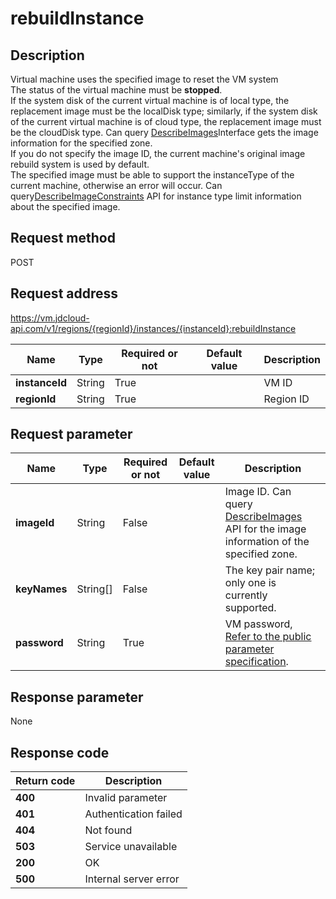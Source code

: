 # rebuildInstance


## Description
Virtual machine uses the specified image to reset the VM system<br>
The status of the virtual machine must be <b>stopped</b>. <br>
If the system disk of the current virtual machine is of local type, the replacement image must be the localDisk type; similarly, if the system disk of the current virtual machine is of cloud type, the replacement image must be the cloudDisk type. Can query <a href="http://docs.jdcloud.com/virtual-machines/api/describeimages">DescribeImages</a>Interface gets the image information for the specified zone. <br>
If you do not specify the image ID, the current machine's original image rebuild system is used by default. <br>
The specified image must be able to support the instanceType of the current machine, otherwise an error will occur. Can query<a href="http://docs.jdcloud.com/virtual-machines/api/describeimageconstraints">DescribeImageConstraints</a> API for instance type limit information about the specified image.


## Request method
POST

## Request address
https://vm.jdcloud-api.com/v1/regions/{regionId}/instances/{instanceId}:rebuildInstance

|Name|Type|Required or not|Default value|Description|
|---|---|---|---|---|
|**instanceId**|String|True| |VM ID|
|**regionId**|String|True| |Region ID|

## Request parameter
|Name|Type|Required or not|Default value|Description|
|---|---|---|---|---|
|**imageId**|String|False| |Image ID. Can query <a href="http://docs.jdcloud.com/virtual-machines/api/describeimages">DescribeImages</a> API for the image information of the specified zone.|
|**keyNames**|String[]|False| |The key pair name; only one is currently supported.|
|**password**|String|True| |VM password, <a href="http://docs.jdcloud.com/virtual-machines/api/general_parameters">Refer to the public parameter specification</a>.|


## Response parameter
None


## Response code
|Return code|Description|
|---|---|
|**400**|Invalid parameter|
|**401**|Authentication failed|
|**404**|Not found|
|**503**|Service unavailable|
|**200**|OK|
|**500**|Internal server error|
